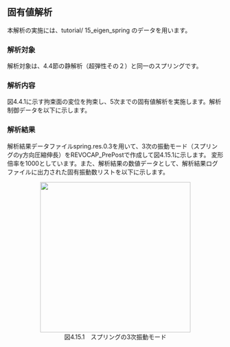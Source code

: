 ##  固有値解析

本解析の実施には、tutorial/ 15\_eigen\_spring のデータを用います。

### 解析対象

解析対象は、4.4節の静解析（超弾性その２）と同一のスプリングです。

### 解析内容

図4.4.1に示す拘束面の変位を拘束し、5次までの固有値解析を実施します。解析制御データを以下に示します。

### 解析結果

解析結果データファイルspring.res.0.3を用いて、3次の振動モード（スプリングのy方向圧縮伸長）をREVOCAP\_PrePostで作成して図4.15.1に示します。
変形倍率を1000としています。また、解析結果の数値データとして、解析結果ログファイルに出力された固有振動数リストを以下に示します。

<div style="text-align: center;">
<img src="../fig/image31.png" width="350px"><br>
図4.15.1　スプリングの3次振動モード
</div>
